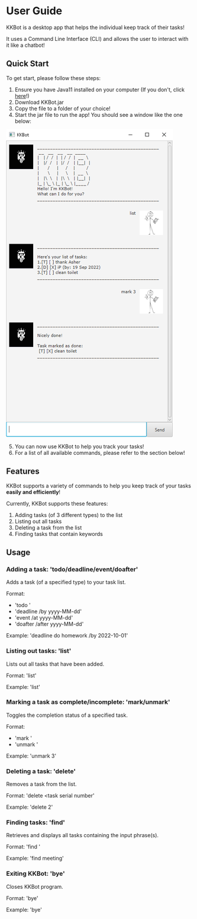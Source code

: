 # User Guide

KKBot is a desktop app that helps the individual keep track of their tasks! 

It uses a Command Line Interface (CLI) and allows the user to interact with it like a chatbot!

## Quick Start
To get start, please follow these steps:
1. Ensure you have Java11 installed on your computer (If you don't, click [here](https://www.openlogic.com/openjdk-downloads)!)
2. Download KKBot.jar
3. Copy the file to a folder of your choice!
4. Start the jar file to run the app! You should see a window like the one below:

![KKBot GUI](Ui.png)

5. You can now use KKBot to help you track your tasks!
6. For a list of all available commands, please refer to the section below!

## Features

KKBot supports a variety of commands to help you keep track of your tasks **easily and efficiently**!

Currently, KKBot supports these features:
1. Adding tasks (of 3 different types) to the list
2. Listing out all tasks
3. Deleting a task from the list
4. Finding tasks that contain keywords

## Usage

### Adding a task: 'todo/deadline/event/doafter'

Adds a task (of a specified type) to your task list.

Format:
- 'todo <description>'
- 'deadline <description> /by yyyy-MM-dd'
- 'event <description> /at yyyy-MM-dd'
- 'doafter <description> /after yyyy-MM-dd'

Example: 'deadline do homework /by 2022-10-01'

### Listing out tasks: 'list'

Lists out all tasks that have been added.

Format: 'list'

Example: 'list'

### Marking a task as complete/incomplete: 'mark/unmark'

Toggles the completion status of a specified task.

Format:
- 'mark <task serial number>'
- 'unmark <task serial number>'

Example: 'unmark 3'

### Deleting a task: 'delete'

Removes a task from the list.

Format: 'delete <task serial number'

Example: 'delete 2'

### Finding tasks: 'find'

Retrieves and displays all tasks containing the input phrase(s).

Format: 'find <phrase>'

Example: 'find meeting'

### Exiting KKBot: 'bye'

Closes KKBot program.

Format: 'bye'

Example: 'bye'
